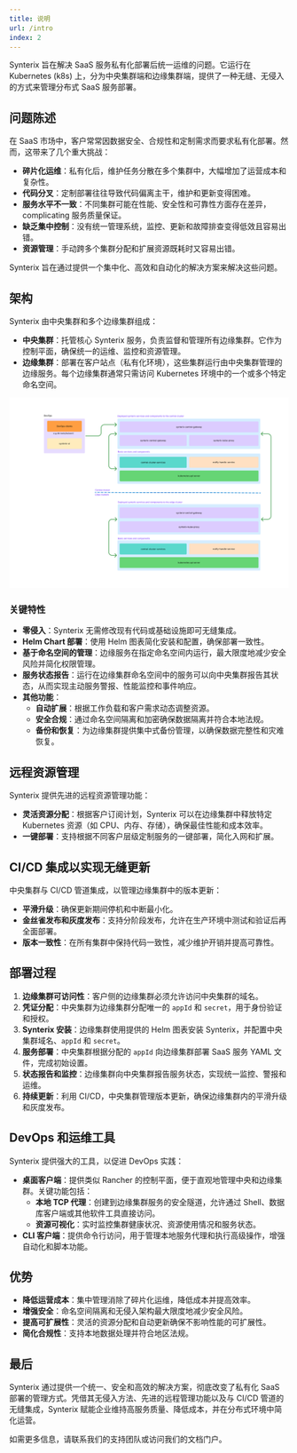 ```yaml
---
title: 说明
url: /intro
index: 2
---
```


Synterix 旨在解决 SaaS 服务私有化部署后统一运维的问题。它运行在 Kubernetes (k8s) 上，分为中央集群端和边缘集群端，提供了一种无缝、无侵入的方式来管理分布式
SaaS 服务部署。

## 问题陈述

在 SaaS 市场中，客户常常因数据安全、合规性和定制需求而要求私有化部署。然而，这带来了几个重大挑战：

- **碎片化运维**：私有化后，维护任务分散在多个集群中，大幅增加了运营成本和复杂性。
- **代码分叉**：定制部署往往导致代码偏离主干，维护和更新变得困难。
- **服务水平不一致**：不同集群可能在性能、安全性和可靠性方面存在差异， complicating 服务质量保证。
- **缺乏集中控制**：没有统一管理系统，监控、更新和故障排查变得低效且容易出错。
- **资源管理**：手动跨多个集群分配和扩展资源既耗时又容易出错。

Synterix 旨在通过提供一个集中化、高效和自动化的解决方案来解决这些问题。

## 架构

Synterix 由中央集群和多个边缘集群组成：

- **中央集群**：托管核心 Synterix 服务，负责监督和管理所有边缘集群。它作为控制平面，确保统一的运维、监控和资源管理。
- **边缘集群**：部署在客户站点（私有化环境），这些集群运行由中央集群管理的边缘服务。每个边缘集群通常只需访问 Kubernetes
  环境中的一个或多个特定命名空间。

![synterix-framework](/images/synterix-framework.png)

### 关键特性

- **零侵入**：Synterix 无需修改现有代码或基础设施即可无缝集成。
- **Helm Chart 部署**：使用 Helm 图表简化安装和配置，确保部署一致性。
- **基于命名空间的管理**：边缘服务在指定命名空间内运行，最大限度地减少安全风险并简化权限管理。
- **服务状态报告**：运行在边缘集群命名空间中的服务可以向中央集群报告其状态，从而实现主动服务警报、性能监控和事件响应。
- **其他功能**：
    - **自动扩展**：根据工作负载和客户需求动态调整资源。
    - **安全合规**：通过命名空间隔离和加密确保数据隔离并符合本地法规。
    - **备份和恢复**：为边缘集群提供集中式备份管理，以确保数据完整性和灾难恢复。

## 远程资源管理

Synterix 提供先进的远程资源管理功能：

- **灵活资源分配**：根据客户订阅计划，Synterix 可以在边缘集群中释放特定 Kubernetes 资源（如 CPU、内存、存储），确保最佳性能和成本效率。
- **一键部署**：支持根据不同客户层级定制服务的一键部署，简化入网和扩展。

## CI/CD 集成以实现无缝更新

中央集群与 CI/CD 管道集成，以管理边缘集群中的版本更新：

- **平滑升级**：确保更新期间停机和中断最小化。
- **金丝雀发布和灰度发布**：支持分阶段发布，允许在生产环境中测试和验证后再全面部署。
- **版本一致性**：在所有集群中保持代码一致性，减少维护开销并提高可靠性。

## 部署过程

1. **边缘集群可访问性**：客户侧的边缘集群必须允许访问中央集群的域名。
2. **凭证分配**：中央集群为边缘集群分配唯一的 `appId` 和 `secret`，用于身份验证和授权。
3. **Synterix 安装**：边缘集群使用提供的 Helm 图表安装 Synterix，并配置中央集群域名、`appId` 和 `secret`。
4. **服务部署**：中央集群根据分配的 `appId` 向边缘集群部署 SaaS 服务 YAML 文件，完成初始设置。
5. **状态报告和监控**：边缘集群向中央集群报告服务状态，实现统一监控、警报和运维。
6. **持续更新**：利用 CI/CD，中央集群管理版本更新，确保边缘集群内的平滑升级和灰度发布。

## DevOps 和运维工具

Synterix 提供强大的工具，以促进 DevOps 实践：

- **桌面客户端**：提供类似 Rancher 的控制平面，便于直观地管理中央和边缘集群。关键功能包括：
    - **本地 TCP 代理**：创建到边缘集群服务的安全隧道，允许通过 Shell、数据库客户端或其他软件工具直接访问。
    - **资源可视化**：实时监控集群健康状况、资源使用情况和服务状态。
- **CLI 客户端**：提供命令行访问，用于管理本地服务代理和执行高级操作，增强自动化和脚本功能。

## 优势

- **降低运营成本**：集中管理消除了碎片化运维，降低成本并提高效率。
- **增强安全**：命名空间隔离和无侵入架构最大限度地减少安全风险。
- **提高可扩展性**：灵活的资源分配和自动更新确保不影响性能的可扩展性。
- **简化合规性**：支持本地数据处理并符合地区法规。

## 最后

Synterix 通过提供一个统一、安全和高效的解决方案，彻底改变了私有化 SaaS 部署的管理方式。凭借其无侵入方法、先进的远程管理功能以及与
CI/CD 管道的无缝集成，Synterix 赋能企业维持高服务质量、降低成本，并在分布式环境中简化运营。

如需更多信息，请联系我们的支持团队或访问我们的文档门户。